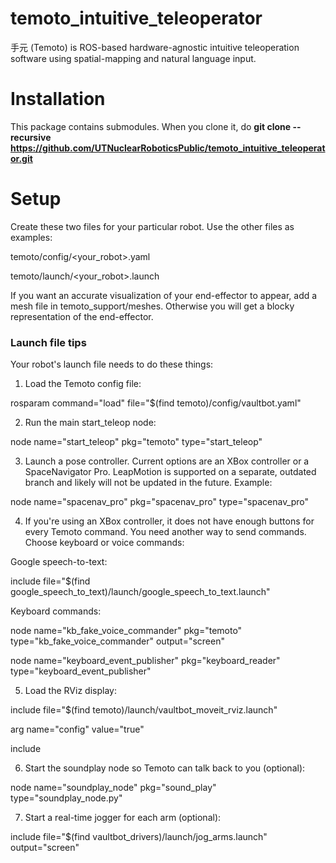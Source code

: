 # temoto_intuitive_teleoperator
手元 (Temoto) is ROS-based hardware-agnostic intuitive teleoperation software using spatial-mapping and natural language input.

# Installation
This package contains submodules. When you clone it, do **git clone --recursive https://github.com/UTNuclearRoboticsPublic/temoto_intuitive_teleoperator.git**

# Setup
Create these two files for your particular robot. Use the other files as examples:

temoto/config/<your_robot>.yaml

temoto/launch/<your_robot>.launch

If you want an accurate visualization of your end-effector to appear, add a mesh file in temoto_support/meshes. Otherwise you will get a blocky representation of the end-effector.

### Launch file tips
Your robot's launch file needs to do these things:

1) Load the Temoto config file:

rosparam command="load" file="$(find temoto)/config/vaultbot.yaml"

2) Run the main start_teleop node:

node name="start_teleop" pkg="temoto" type="start_teleop"

3) Launch a pose controller. Current options are an XBox controller or a SpaceNavigator Pro. LeapMotion is supported on a separate, outdated branch and likely will not be updated in the future. Example:

node name="spacenav_pro" pkg="spacenav_pro" type="spacenav_pro"

4) If you're using an XBox controller, it does not have enough buttons for every Temoto command. You need another way to send commands. Choose keyboard or voice commands:

Google speech-to-text:

include file="$(find google_speech_to_text)/launch/google_speech_to_text.launch"

Keyboard commands:

node name="kb_fake_voice_commander" pkg="temoto" type="kb_fake_voice_commander" output="screen"

node name="keyboard_event_publisher" pkg="keyboard_reader" type="keyboard_event_publisher"

5) Load the RViz display:

include file="$(find temoto)/launch/vaultbot_moveit_rviz.launch"

  arg name="config" value="true"
  
include

6) Start the soundplay node so Temoto can talk back to you (optional):

node name="soundplay_node" pkg="sound_play" type="soundplay_node.py"

7) Start a real-time jogger for each arm (optional):

include file="$(find vaultbot_drivers)/launch/jog_arms.launch" output="screen"
